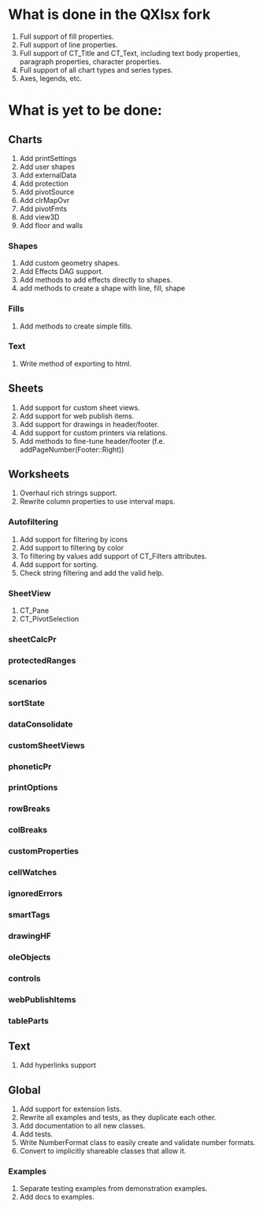 
# What is done in the QXlsx fork

1. Full support of fill properties.
2. Full support of line properties.
3. Full support of CT_Title and CT_Text, including text body properties, paragraph 
   properties, character properties.
4. Full support of all chart types and series types.
5. Axes, legends, etc.

# What is yet to be done:

## Charts

1. Add printSettings
2. Add user shapes
3. Add externalData
4. Add protection
5. Add pivotSource
6. Add clrMapOvr
7. Add pivotFmts
8. Add view3D
9. Add floor and walls

### Shapes

1. Add custom geometry shapes.
2. Add Effects DAG support.
3. Add methods to add effects directly to shapes.
4. add methods to create a shape with line, fill, shape

### Fills

1. Add methods to create simple fills.

### Text 

1. Write method of exporting to html.

## Sheets

1. Add support for custom sheet views.
2. Add support for web publish items.
3. Add support for drawings in header/footer.
4. Add support for custom printers via relations.
5. Add methods to fine-tune header/footer (f.e. addPageNumber(Footer::Right))

## Worksheets

1. Overhaul rich strings support.
2. Rewrite column properties to use interval maps.

### Autofiltering

1. Add support for filtering by icons
2. Add support to filtering by color
3. To filtering by values add support of CT_Filters attributes.
4. Add support for sorting.
5. Check string filtering and add the valid help.

### SheetView

1. CT_Pane
2. CT_PivotSelection

### sheetCalcPr

### protectedRanges

### scenarios

### sortState

### dataConsolidate

### customSheetViews

### phoneticPr

### printOptions

### rowBreaks

### colBreaks

### customProperties

### cellWatches

### ignoredErrors

### smartTags

### drawingHF

### oleObjects

### controls

### webPublishItems

### tableParts

## Text

1. Add hyperlinks support


## Global

1. Add support for extension lists.
2. Rewrite all examples and tests, as they duplicate each other.
3. Add documentation to all new classes.
4. Add tests.
5. Write NumberFormat class to easily create and validate number formats.
6. Convert to implicitly shareable classes that allow it.

### Examples

1. Separate testing examples from demonstration examples.
2. Add docs to examples.